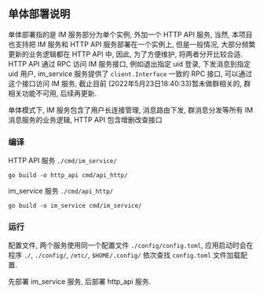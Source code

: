 ## 单体部署说明

单体部署指的是 IM 服务部分为单个实例, 外加一个 HTTP API 服务, 当然, 本项目也支持把 IM 服务和 HTTP API 服务部署在一个实例上, 但是一般情况, 大部分频繁更新的业务逻辑都在 HTTP API 中, 因此,
为了方便维护, 将两者分开比较合适. HTTP API 通过 RPC 访问 IM 服务接口, 例如退出指定 uid 登录, 下发消息到指定 uid 用户, im_service 服务提供了 `client.Interface` 一致的
RPC 接口, 可以通过这个接口访问 IM 服务, 截止目前
(2022年5月23日18:40:33)暂未做群相关的, 群相关功能不可用, 后续再更新.

单体模式下, IM 服务包含了用户长连接管理, 消息路由下发, 群消息分发等所有 IM 消息服务的业务逻辑, HTTP API 包含增删改查接口

### 编译

HTTP API 服务  `./cmd/im_service/`

```shell
go build -o http_api cmd/api_http/
```

im_service 服务 `./cmd/api_http/`

```shell
go build -o im_service cmd/im_service/
```

### 运行

配置文件, 两个服务使用同一个配置文件 `./config/config.toml`, 应用启动时会在程序 `./`, `./config/`, `/etc/`, `$HOME/.config/` 依次查找
`config.toml` 文件加载配置.

先部署 im_service 服务, 后部署 http_api 服务.

